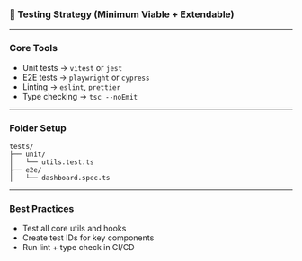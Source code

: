 ### 🧪 Testing Strategy (Minimum Viable + Extendable)

---

### Core Tools

- Unit tests → `vitest` or `jest`
- E2E tests → `playwright` or `cypress`
- Linting → `eslint`, `prettier`
- Type checking → `tsc --noEmit`

---

### Folder Setup

```
tests/
├── unit/
│   └── utils.test.ts
├── e2e/
│   └── dashboard.spec.ts

```

---

### Best Practices

- Test all core utils and hooks
- Create test IDs for key components
- Run lint + type check in CI/CD
